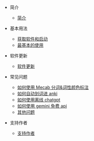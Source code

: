 - 简介
  - [简介](/zh/README.md) 

- 基本用法
  - [获取软件和启动](/zh/start.md)
  - [最基本的使用](/zh/basicuse.md) 

<!-- 
- 进阶使用
  - [工具栏](/zh/toolbar.md) 
  - [设置](/zh/settings.md) 
  - [托盘图标](/zh/trayicon.md) 

- OCR说明
  - [OCR说明](/zh/ocrsetsumei.md) 

- HOOK说明
  - [HOOK说明](/zh/hooksetsumei.md)  -->

- 软件更新
  - [软件更新](/zh/update.md)

- 常见问题
  - [如何使用 Mecab 分词&词性颜色标注](/zh/qa1.md) 
  - [如何自动划词进 anki](/zh/qa2.md) 
  - [如何使用离线 chatgpt](/zh/qa3.md) 
  - [如何使用 gemini 免费 api](/zh/qa4.md) 
  - [其他问题](https://lunatranslator.xyz/Github/LunaTranslatorissues?q=label%3AQ%26A) 
  
- 支持作者
  - [支持作者](/zh/support.md) 
